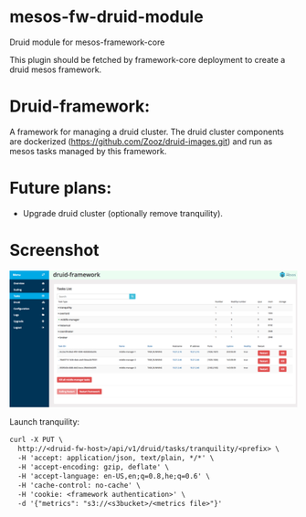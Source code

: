 # mesos-fw-druid-module
Druid module for mesos-framework-core

This plugin should be fetched by framework-core deployment to create a druid mesos framework.

# Druid-framework:
A framework for managing a druid cluster. The druid cluster components are dockerized (https://github.com/Zooz/druid-images.git) and run as mesos tasks managed by this framework.

# Future plans:
- Upgrade druid cluster (optionally remove tranquility).

# Screenshot
![](https://github.com/Zooz/mesos-fw-druid-module/blob/update-documentation/screenshots/Screen%20Shot%202018-03-29%20at%2018.38.29.png)

Launch tranquility:

```
curl -X PUT \
  http://<druid-fw-host>/api/v1/druid/tasks/tranquility/<prefix> \
  -H 'accept: application/json, text/plain, */*' \
  -H 'accept-encoding: gzip, deflate' \
  -H 'accept-language: en-US,en;q=0.8,he;q=0.6' \
  -H 'cache-control: no-cache' \
  -H 'cookie: <framework authentication>' \
  -d '{"metrics": "s3://<s3bucket>/<metrics file>"}'
```
